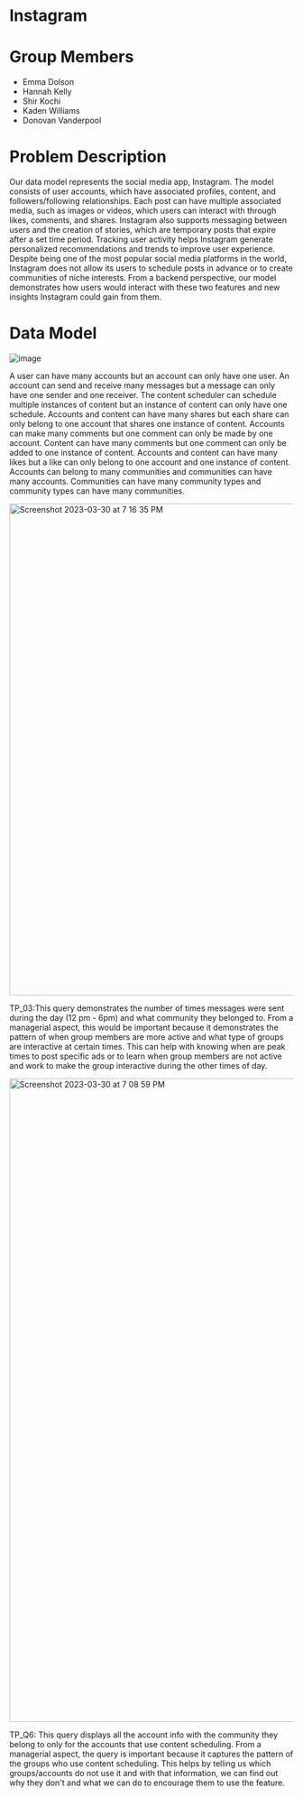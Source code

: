 # Instagram

# Group Members
- Emma Dolson
- Hannah Kelly
- Shir Kochi
- Kaden Williams
- Donovan Vanderpool

# Problem Description
Our data model represents the social media app, Instagram. The model consists of user accounts, which have associated profiles, content, and followers/following relationships. Each post can have multiple associated media, such as images or videos, which users can interact with through likes, comments, and shares. Instagram also supports messaging between users and the creation of stories, which are temporary posts that expire after a set time period. Tracking user activity helps Instagram generate personalized recommendations and trends to improve user experience. Despite being one of the most popular social media platforms in the world, Instagram does not allow its users to schedule posts in advance or to create communities of niche interests. From a backend perspective, our model demonstrates how users would interact with these two features and new insights Instagram could gain from them.

# Data Model
![image](https://user-images.githubusercontent.com/128431687/229206827-5b3a354d-d66f-47c4-8aea-3a7e74c22aea.png)

A user can have many accounts but an account can only have one user. An account can send and receive many messages but a message can only have one sender and one receiver. The content scheduler can schedule multiple instances of content but an instance of content can only have one schedule. Accounts and content can have many shares but each share can only belong to one account that shares one instance of content. Accounts can make many comments but one comment can only be made by one account. Content can have many comments but one comment can only be added to one instance of content. Accounts and content can have many likes but a like can only belong to one account and one instance of content. Accounts can belong to many communities and communities can have many accounts. Communities can have many community types and community types can have many communities.

<img width="872" alt="Screenshot 2023-03-30 at 7 16 35 PM" src="https://user-images.githubusercontent.com/128431687/228985461-fb966b2b-ddf2-41c1-adf1-21a9ce91bb04.png">


TP_03:This query demonstrates the number of times messages were sent during the day (12 pm - 6pm) and what community they belonged to. From a managerial aspect, this would be important because it demonstrates the pattern of when group members are more active and what type of groups are interactive at certain times. This can help with knowing when are peak times to post specific ads or to learn when group members are not active and work to make the group interactive during the other times of day.


<img width="1141" alt="Screenshot 2023-03-30 at 7 08 59 PM" src="https://user-images.githubusercontent.com/128431687/228985695-85a9a6b9-153f-4891-acf9-87dcff2ec019.png">

TP_Q6: This query displays all the account info with the community they belong to only for the accounts that use content scheduling. From a managerial aspect, the query is important because it captures the pattern of the groups who use content scheduling. This helps by telling us which groups/accounts do not use it and with that information, we can find out why they don't and what we can do to encourage them to use the feature. 
